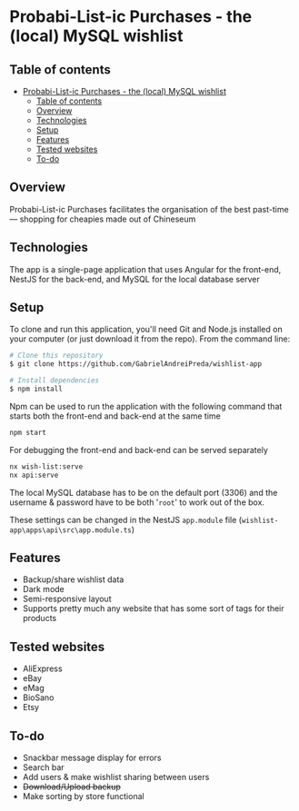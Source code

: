 

# Probabi-List-ic Purchases - the (local) MySQL wishlist

## Table of contents
- [Probabi-List-ic Purchases - the (local) MySQL wishlist](#probabi-list-ic-purchases---the-local-mysql-wishlist)
  - [Table of contents](#table-of-contents)
  - [Overview](#overview)
  - [Technologies](#technologies)
  - [Setup](#setup)
  - [Features](#features)
  - [Tested websites](#tested-websites)
  - [To-do](#to-do)

## Overview
Probabi-List-ic Purchases facilitates the organisation of the best past-time — shopping for cheapies made out of Chineseum

## Technologies
The app is a single-page application that uses Angular for the front-end, NestJS for the back-end, and MySQL for the local database server

## Setup

To clone and run this application, you'll need Git and Node.js installed on your computer (or just download it from the repo). From the command line:

```bash
# Clone this repository
$ git clone https://github.com/GabrielAndreiPreda/wishlist-app

# Install dependencies
$ npm install
```

Npm can be used to run the application with the following command that starts both the front-end and back-end at the same time
```bash
npm start
```
For debugging the front-end and back-end can be served separately
```bash
nx wish-list:serve
nx api:serve
```

The local MySQL database has to be on the default port (3306) and the username & password have to be both '```root```' to work out of the box.

These settings can be changed in the NestJS ```app.module``` file (```wishlist-app\apps\api\src\app.module.ts```)

## Features
- Backup/share wishlist data
- Dark mode
- Semi-responsive layout
- Supports pretty much any website that has some sort of tags for their products

## Tested websites
- AliExpress
- eBay
- eMag
- BioSano
- Etsy

## To-do

- Snackbar message display for errors
- Search bar
- Add users & make wishlist sharing between users
- ~~Download/Upload backup~~ 
- Make sorting by store functional